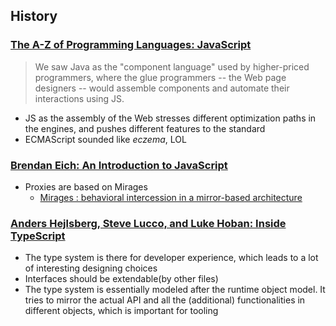 ## History

### [The A-Z of Programming Languages: JavaScript](http://www.computerworld.com.au/article/255293/a-z_programming_languages_javascript/)

> We saw Java as the "component language" used by higher-priced programmers, where the glue programmers -- the Web page designers -- would assemble components and automate their interactions using JS.

* JS as the assembly of the Web stresses different optimization paths in the engines, and pushes different features to the standard
* ECMAScript sounded like *eczema*, LOL

### [Brendan Eich: An Introduction to JavaScript](https://www.youtube.com/watch?v=1EyRscXrehw)

* Proxies are based on Mirages
  * [Mirages : behavioral intercession in a mirror-based architecture](http://dl.acm.org/citation.cfm?id=1297095)

### [Anders Hejlsberg, Steve Lucco, and Luke Hoban: Inside TypeScript](https://channel9.msdn.com/posts/Anders-Hejlsberg-Steve-Lucco-and-Luke-Hoban-Inside-TypeScript)

* The type system is there for developer experience, which leads to a lot of interesting designing choices
* Interfaces should be extendable(by other files)
* The type system is essentially modeled after the runtime object model. It tries to mirror the actual API and all the (additional) functionalities in different objects, which is important for tooling
